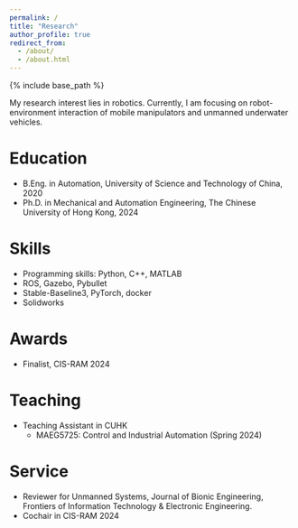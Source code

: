 ```yaml
---
permalink: /
title: "Research"
author_profile: true
redirect_from: 
  - /about/
  - /about.html
---
```


{% include base_path %}

My research interest lies in robotics. Currently, I am focusing on robot-environment interaction of mobile manipulators and unmanned underwater vehicles.

Education
======
* B.Eng. in Automation, University of Science and Technology of China, 2020
* Ph.D. in Mechanical and Automation Engineering, The Chinese University of Hong Kong, 2024

<!-- Work experience
======
* Summer 2019: Internship
  * Github University
  * Duties included: Tagging issues
  * Supervisor: Professor Git -->

Skills
======
* Programming skills: Python, C++, MATLAB
* ROS, Gazebo, Pybullet
* Stable-Baseline3, PyTorch, docker
* Solidworks
  <!-- * Sub-skill 2.3 -->

Awards
======
* Finalist, CIS-RAM 2024
  
Teaching
======
* Teaching Assistant in CUHK
  * MAEG5725: Control and Industrial Automation (Spring 2024)

Service
======
* Reviewer for Unmanned Systems, Journal of Bionic Engineering, Frontiers of Information Technology & Electronic Engineering.
* Cochair in CIS-RAM 2024
<div id="clstr_globe_container" style="width: 10px; height: 10px; display: none;"> <!-- 设置容器大小 -->
  <script type="text/javascript" id="clstr_globe" src="//clustrmaps.com/globe.js?d=cqrRugXKoeaCbQet-0SMIO5A1FJPBlbvoErYXNNzg2c"></script>
</div>

<!--
Example: editing a markdown file for a talk
![Editing a markdown file for a talk](/images/editing-talk.png)-->
